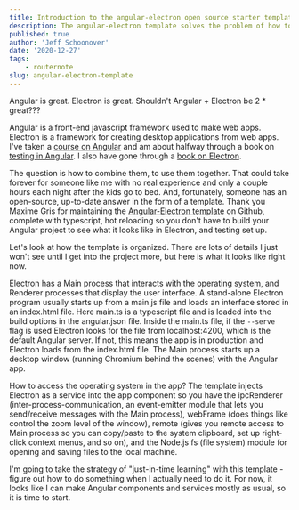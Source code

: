 ```yaml
---
title: Introduction to the angular-electron open source starter template
description: The angular-electron template solves the problem of how to get Angular and Electron to play nicely together in the same app.  This post introduces the open source template that is actively maintained by Maxime Gris.
published: true
author: 'Jeff Schoonover'
date: '2020-12-27'
tags:
    - routernote
slug: angular-electron-template
---
```


Angular is great.  Electron is great.  Shouldn't Angular + Electron be 2 * great???

Angular is a front-end javascript framework used to make web apps.  Electron is a framework for creating desktop applications from web apps.  I've taken a [course on Angular](https://www.udemy.com/course/the-complete-guide-to-angular-2/) and am about halfway through a book on [testing in Angular](https://www.manning.com/books/testing-angular-applications).  I also have gone through a [book on Electron](https://www.manning.com/books/electron-in-action).  

The question is how to combine them, to use them together.  That could take forever for someone like me with no real experience and only a couple hours each night after the kids go to bed.  And, fortunately, someone has an open-source, up-to-date answer in the form of a template.  Thank you Maxime Gris for maintaining the [Angular-Electron template](https://github.com/maximegris/angular-electron) on Github, complete with typescript, hot reloading so you don't have to build your Angular project to see what it looks like in Electron, and testing set up.  

Let's look at how the template is organized.  There are lots of details I just won't see until I get into the project more, but here is what it looks like right now.

Electron has a Main process that interacts with the operating system, and Renderer processes that display the user interface.  A stand-alone Electron program usually starts up from a main.js file and loads an interface stored in an index.html file.  Here main.ts is a typescript file and is loaded into the build options in the angular.json file.  Inside the main.ts file, if the `--serve` flag is used Electron looks for the file from localhost:4200, which is the default Angular server.  If not, this means the app is in production and Electron loads from the index.html file.  The Main process starts up a desktop window (running Chromium behind the scenes) with the Angular app.

How to access the operating system in the app?  The template injects Electron as a service into the app component so you have the ipcRenderer (inter-process-communication, an event-emitter module that lets you send/receive messages with the Main process), webFrame (does things like control the zoom level of the window), remote (gives you remote access to Main process so you can copy/paste to the system clipboard, set up right-click context menus, and so on), and the Node.js fs (file system) module for opening and saving files to the local machine.

I'm going to take the strategy of "just-in-time learning" with this template - figure out how to do something when I actually need to do it.  For now, it looks like I can make Angular components and services mostly as usual, so it is time to start.

